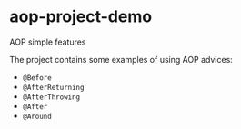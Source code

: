 # aop-project-demo
AOP simple features

The project contains some examples of using AOP advices:
* `@Before`
* `@AfterReturning`
* `@AfterThrowing`
* `@After`
* `@Around`
